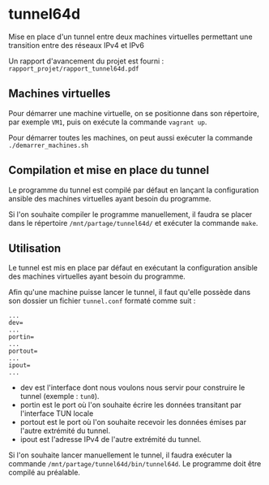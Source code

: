 # tunnel64d

Mise en place d'un tunnel entre deux machines virtuelles permettant une
transition entre des réseaux IPv4 et IPv6

Un rapport d'avancement du projet est fourni :
`rapport_projet/rapport_tunnel64d.pdf`

## Machines virtuelles

Pour démarrer une machine virtuelle, on se positionne dans son répertoire, par
exemple `VM1`, puis on exécute la commande `vagrant up`.

Pour démarrer toutes les machines, on peut aussi exécuter la commande
`./demarrer_machines.sh`

## Compilation et mise en place du tunnel

Le programme du tunnel est compilé par défaut en lançant la configuration
ansible des machines virtuelles ayant besoin du programme.

Si l'on souhaite compiler le programme manuellement, il faudra se placer dans le
répertoire `/mnt/partage/tunnel64d/` et exécuter la commande `make`.

## Utilisation

Le tunnel est mis en place par défaut en exécutant la configuration ansible des
machines virtuelles ayant besoin du programme.

Afin qu'une machine puisse lancer le tunnel, il faut qu'elle possède dans son
dossier un fichier `tunnel.conf` formaté comme suit :

```
...
dev=
...
portin=
...
portout=
...
ipout=
...

```
- dev est l'interface dont nous voulons nous servir pour construire le tunnel
  (exemple : `tun0`).
- portin est le port où l'on souhaite écrire les données transitant par
  l'interface TUN locale
- portout est le port où l'on souhaite recevoir les données émises par l'autre
  extrémité du tunnel.
- ipout est l'adresse IPv4 de l'autre extrémité du tunnel.

Si l'on souhaite lancer manuellement le tunnel, il faudra exécuter la commande
`/mnt/partage/tunnel64d/bin/tunnel64d`. Le programme doit être compilé au
préalable.
